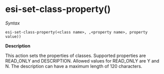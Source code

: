 # esi-set-class-property()

*Syntax*

```
esi-set-class-property(<class name>, ,<property name>, property value))
```

**Description**

This action sets the properties of classes. Supported properties are READ_ONLY and DESCRIPTION. Allowed values for READ_ONLY are Y and N. The description can have a maximum length of 120 characters.